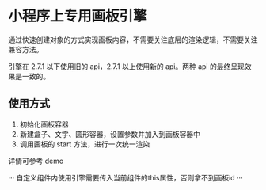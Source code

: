 # 小程序上专用画板引擎

通过快速创建对象的方式实现画板内容，不需要关注底层的渲染逻辑，不需要关注兼容方法。

引擎在 2.7.1 以下使用旧的 api，2.7.1 以上使用新的 api。两种 api 的最终呈现效果是一致的。

## 使用方式

1. 初始化画板容器
2. 新建盒子、文字、圆形容器，设置参数并加入到画板容器中
3. 调用画板的 start 方法，进行一次统一渲染

详情可参考 demo

··· 自定义组件内使用引擎需要传入当前组件的this属性，否则拿不到画板id ···
